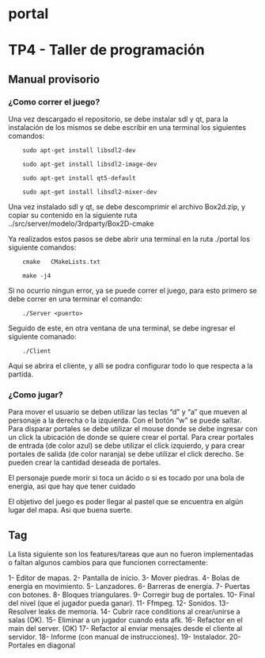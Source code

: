 # portal
# TP4 - Taller de programación

## Manual provisorio

### ¿Como correr el juego?
Una vez descargado el repositorio, se debe instalar sdl y qt, para la instalación de los mismos se debe escribir en una terminal los siguientes comandos:

		sudo apt-get install libsdl2-dev

		sudo apt-get install libsdl2-image-dev
		
		sudo apt-get install qt5-default

		sudo apt-get install libsdl2-mixer-dev

Una vez instalado sdl y qt, se debe descomprimir el archivo Box2d.zip, y copiar su contenido en la siguiente ruta ../src/server/modelo/3rdparty/Box2D-cmake

Ya realizados estos pasos se debe abrir una terminal en la ruta ./portal los siguiente comandos:

		cmake 	CMakeLists.txt

		make -j4

Si no ocurrio ningun error, ya se puede correr el juego, para esto primero se debe correr en una terminar el comando: 

		./Server <puerto>

Seguido de este, en otra ventana de una terminal, se debe ingresar el siguiente comanado:

		./Client 

Aqui se abrira el cliente, y alli se podra configurar todo lo que respecta a la partida.

### ¿Como jugar?
Para mover el usuario se deben utilizar las teclas “d” y “a” que mueven al personaje a la derecha o la izquierda. Con el botón “w” se puede saltar.
Para disparar portales se debe utilizar el mouse donde  se debe ingresar con un click la ubicación de donde se quiere crear el portal. Para crear portales de entrada (de color azul) se debe utilizar el click izquierdo, y para crear portales de salida (de color naranja) se debe utilizar el click derecho. Se pueden crear la cantidad deseada de portales.

El personaje puede morir si toca un ácido o si es tocado por una bola de energia, asi que hay que tener cuidado

El objetivo del juego es poder llegar al pastel que se encuentra en algún lugar del mapa. Asi que buena suerte.

## Tag

La lista siguiente son los features/tareas que aun no fueron implementadas o faltan algunos cambios para que funcionen correctamente:

1- Editor de mapas.
2- Pantalla de inicio.
3- Mover piedras.
4- Bolas de energía en movimiento.
5- Lanzadores.
6- Barreras de energía.
7- Puertas con botones.
8- Bloques triangulares.
9- Corregir bug de portales.
10- Final del nivel (que el jugador pueda ganar).
11- Ffmpeg.
12- Sonidos.
13- Resolver leaks de memoria.
14- Cubrir race conditions al crear/unirse a salas (OK).
15- Eliminar a un jugador cuando esta afk.
16- Refactor en el main del server. (OK)
17- Refactor al enviar mensajes desde el cliente al servidor.
18- Informe (con manual de instrucciones).
19- Instalador.
20- Portales en diagonal

